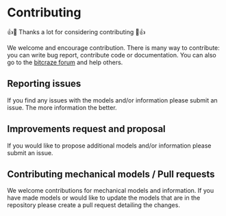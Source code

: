 Contributing
============

👍🎉 Thanks a lot for considering contributing 🎉👍

We welcome and encourage contribution. There is many way to contribute: you can
write bug report, contribute code or documentation.
You can also go to the [bitcraze forum](https://forum.bitcraze.io) and help others.

## Reporting issues

If you find any issues with the models and/or information please submit an issue.
The more information the better.

## Improvements request and proposal

If you would like to propose additional models and/or information please submit
an issue.

## Contributing mechanical models / Pull requests

We welcome contributions for mechanical models and information. If you have
made models or would like to update the models that are in the repository please
create a pull request detailing the changes.
